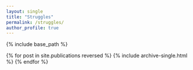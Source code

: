 ```yaml
---
layout: single
title: "Struggles"
permalink: /struggles/
author_profile: true
---
```

{% include base_path %}

{% for post in site.publications reversed %}
{% include archive-single.html %}
{% endfor %}

